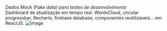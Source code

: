 *Dados Mock (Fake data) para testes de desenvolvimento*  
Dashboard de atualização em tempo real. WordsCloud, circular progressbar, Recharts, firebase database, componentes reutilizáveis... em ReactJS.
![image](https://github.com/tgthiag/plant_feedback_dashboard/assets/86815680/7f27d11f-a40c-4a7b-a6b3-f2072cb61d41)
